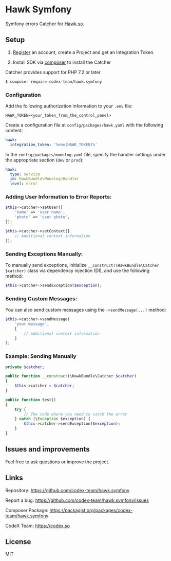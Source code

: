 # Hawk Symfony

Symfony errors Catcher for [Hawk.so](https://hawk.so).

## Setup

1. [Register](https://garage.hawk.so/sign-up) an account, create a Project and get an Integration Token.

2. Install SDK via [composer](https://getcomposer.org) to install the Catcher

Catcher provides support for PHP 7.2 or later

```bash
$ composer require codex-team/hawk.symfony
```

### Configuration

Add the following authorization information to your `.env` file:

```env
HAWK_TOKEN=<your_token_from_the_control_panel>
```

Create a configuration file at `config/packages/hawk.yaml` with the following content:

```yaml
hawk:
  integration_token: '%env(HAWK_TOKEN)%'
```

In the `config/packages/monolog.yaml` file, specify the handler settings under the appropriate section (`dev` or `prod`):

```yaml
hawk:
  type: service
  id: HawkBundle\Monolog\Handler
  level: error
```

### Adding User Information to Error Reports:

```php
$this->catcher->setUser([
    'name' => 'user name',
    'photo' => 'user photo',
]);

$this->catcher->setContext([
    // Additional context information
]);
```

### Sending Exceptions Manually:
To manually send exceptions, initialize `__construct(\HawkBundle\Catcher $catcher)` class via dependency injection (DI), and use the following method:

```php
$this->catcher->sendException($exception);
```

### Sending Custom Messages:

You can also send custom messages using the `->sendMessage(...)` method:

```php
$this->catcher->sendMessage(
    'your message', 
    [
        // Additional context information
    ]
);
```

### Example: Sending Manually

```php
private $catcher;

public function __construct(\HawkBundle\Catcher $catcher) 
{
    $this->catcher = $catcher;
}

public function test()
{
    try {
        // The code where you need to catch the error
    } catch (\Exception $exception) {
        $this->catcher->sendException($exception);
    }
}
```

## Issues and improvements

Feel free to ask questions or improve the project.

## Links

Repository: https://github.com/codex-team/hawk.symfony

Report a bug: https://github.com/codex-team/hawk.symfony/issues

Composer Package: https://packagist.org/packages/codex-team/hawk.symfony

CodeX Team: https://codex.so

## License

MIT
